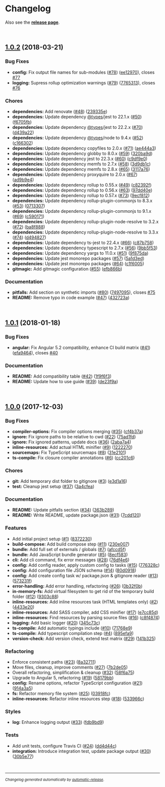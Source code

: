 # Changelog

Also see the **[release page](https://github.com/dominique-mueller/angular-package-builder/releases)**.

<br>

## [1.0.2](https://github.com/dominique-mueller/angular-package-builder/releases/tag/1.0.2) (2018-03-21)

### Bug Fixes

* **config:** Fix output file names for sub-modules ([#78](https://github.com/dominique-mueller/angular-package-builder/issues/78)) ([ee12970](https://github.com/dominique-mueller/angular-package-builder/commit/ee12970)), closes [#77](https://github.com/dominique-mueller/angular-package-builder/issues/77)
* **logging:** Supress rollup optimization warnings ([#79](https://github.com/dominique-mueller/angular-package-builder/issues/79)) ([7765313](https://github.com/dominique-mueller/angular-package-builder/commit/7765313)), closes [#76](https://github.com/dominique-mueller/angular-package-builder/issues/76)

### Chores

* **dependencies:** Add renovate ([#48](https://github.com/dominique-mueller/angular-package-builder/issues/48)) ([239335e](https://github.com/dominique-mueller/angular-package-builder/commit/239335e))
* **dependencies:** Update dependency [@types](https://github.com/types)/jest to 22.1.x ([#50](https://github.com/dominique-mueller/angular-package-builder/issues/50)) ([f6705fb](https://github.com/dominique-mueller/angular-package-builder/commit/f6705fb))
* **dependencies:** Update dependency [@types](https://github.com/types)/jest to 22.2.x ([#70](https://github.com/dominique-mueller/angular-package-builder/issues/70)) ([d439a22](https://github.com/dominique-mueller/angular-package-builder/commit/d439a22))
* **dependencies:** Update dependency [@types](https://github.com/types)/node to 9.4.x ([#52](https://github.com/dominique-mueller/angular-package-builder/issues/52)) ([c166302](https://github.com/dominique-mueller/angular-package-builder/commit/c166302))
* **dependencies:** Update dependency copyfiles to 2.0.x ([#71](https://github.com/dominique-mueller/angular-package-builder/issues/71)) ([ae444a3](https://github.com/dominique-mueller/angular-package-builder/commit/ae444a3))
* **dependencies:** Update dependency globby to 8.0.x ([#59](https://github.com/dominique-mueller/angular-package-builder/issues/59)) ([320ba9d](https://github.com/dominique-mueller/angular-package-builder/commit/320ba9d))
* **dependencies:** Update dependency jest to 22.3.x ([#60](https://github.com/dominique-mueller/angular-package-builder/issues/60)) ([c9df9e0](https://github.com/dominique-mueller/angular-package-builder/commit/c9df9e0))
* **dependencies:** Update dependency memfs to 2.7.x ([#58](https://github.com/dominique-mueller/angular-package-builder/issues/58)) ([3d9db1c](https://github.com/dominique-mueller/angular-package-builder/commit/3d9db1c))
* **dependencies:** Update dependency memfs to 2.8.x ([#65](https://github.com/dominique-mueller/angular-package-builder/issues/65)) ([3117a76](https://github.com/dominique-mueller/angular-package-builder/commit/3117a76))
* **dependencies:** Update dependency proxyquire to 2.0.x ([#67](https://github.com/dominique-mueller/angular-package-builder/issues/67)) ([ad9b9e4](https://github.com/dominique-mueller/angular-package-builder/commit/ad9b9e4))
* **dependencies:** Update dependency rollup to 0.55.x ([#49](https://github.com/dominique-mueller/angular-package-builder/issues/49)) ([c82392f](https://github.com/dominique-mueller/angular-package-builder/commit/c82392f))
* **dependencies:** Update dependency rollup to 0.56.x ([#63](https://github.com/dominique-mueller/angular-package-builder/issues/63)) ([97dd40e](https://github.com/dominique-mueller/angular-package-builder/commit/97dd40e))
* **dependencies:** Update dependency rollup to 0.57.x ([#73](https://github.com/dominique-mueller/angular-package-builder/issues/73)) ([9ecf812](https://github.com/dominique-mueller/angular-package-builder/commit/9ecf812))
* **dependencies:** Update dependency rollup-plugin-commonjs to 8.3.x ([#53](https://github.com/dominique-mueller/angular-package-builder/issues/53)) ([0713307](https://github.com/dominique-mueller/angular-package-builder/commit/0713307))
* **dependencies:** Update dependency rollup-plugin-commonjs to 9.1.x ([#69](https://github.com/dominique-mueller/angular-package-builder/issues/69)) ([c590171](https://github.com/dominique-mueller/angular-package-builder/commit/c590171))
* **dependencies:** Update dependency rollup-plugin-node-resolve to 3.2.x ([#72](https://github.com/dominique-mueller/angular-package-builder/issues/72)) ([ba8f888](https://github.com/dominique-mueller/angular-package-builder/commit/ba8f888))
* **dependencies:** Update dependency rollup-plugin-node-resolve to 3.3.x ([#74](https://github.com/dominique-mueller/angular-package-builder/issues/74)) ([d494827](https://github.com/dominique-mueller/angular-package-builder/commit/d494827))
* **dependencies:** Update dependency ts-jest to 22.4.x ([#66](https://github.com/dominique-mueller/angular-package-builder/issues/66)) ([c87b758](https://github.com/dominique-mueller/angular-package-builder/commit/c87b758))
* **dependencies:** Update dependency typescript to 2.7.x ([#56](https://github.com/dominique-mueller/angular-package-builder/issues/56)) ([9bb5f53](https://github.com/dominique-mueller/angular-package-builder/commit/9bb5f53))
* **dependencies:** Update dependency yargs to 11.0.x ([#51](https://github.com/dominique-mueller/angular-package-builder/issues/51)) ([9f875da](https://github.com/dominique-mueller/angular-package-builder/commit/9f875da))
* **dependencies:** Update jest monorepo packages ([#57](https://github.com/dominique-mueller/angular-package-builder/issues/57)) ([5a1d3ed](https://github.com/dominique-mueller/angular-package-builder/commit/5a1d3ed))
* **dependencies:** Update jest monorepo packages ([#64](https://github.com/dominique-mueller/angular-package-builder/issues/64)) ([c1f6005](https://github.com/dominique-mueller/angular-package-builder/commit/c1f6005))
* **gitmagic:** Add gitmagic configuration ([#55](https://github.com/dominique-mueller/angular-package-builder/issues/55)) ([efb866b](https://github.com/dominique-mueller/angular-package-builder/commit/efb866b))

### Documentation

* **pitfalls:** Add section on synthetic imports ([#80](https://github.com/dominique-mueller/angular-package-builder/issues/80)) ([7497095](https://github.com/dominique-mueller/angular-package-builder/commit/7497095)), closes [#75](https://github.com/dominique-mueller/angular-package-builder/issues/75)
* **README:** Remove typo in code example ([#47](https://github.com/dominique-mueller/angular-package-builder/issues/47)) ([432723a](https://github.com/dominique-mueller/angular-package-builder/commit/432723a))

<br>

## [1.0.1](https://github.com/dominique-mueller/angular-package-builder/releases/tag/1.0.1) (2018-01-18)

### Bug Fixes

* **angular:** Fix Angular 5.2 compatibility, enhance CI build matrix ([#41](https://github.com/dominique-mueller/angular-package-builder/issues/41)) ([efa9464](https://github.com/dominique-mueller/angular-package-builder/commit/efa9464)), closes [#40](https://github.com/dominique-mueller/angular-package-builder/issues/40)

### Documentation

* **README:** Add compatibility table ([#42](https://github.com/dominique-mueller/angular-package-builder/issues/42)) ([1f9f6f3](https://github.com/dominique-mueller/angular-package-builder/commit/1f9f6f3))
* **README:** Update how to use guide ([#39](https://github.com/dominique-mueller/angular-package-builder/issues/39)) ([de23f9a](https://github.com/dominique-mueller/angular-package-builder/commit/de23f9a))

<br>

## [1.0.0](https://github.com/dominique-mueller/angular-package-builder/releases/tag/1.0.0) (2017-12-03)

### Bug Fixes

* **compiler-options:** Fix compiler options merging ([#35](https://github.com/dominique-mueller/angular-package-builder/issues/35)) ([cf4b37a](https://github.com/dominique-mueller/angular-package-builder/commit/cf4b37a))
* **ignore:** Fix ignore paths to be relative to cwd ([#22](https://github.com/dominique-mueller/angular-package-builder/issues/22)) ([75ad1fd](https://github.com/dominique-mueller/angular-package-builder/commit/75ad1fd))
* **ignore:** Fix ignored patterns, update docs ([#36](https://github.com/dominique-mueller/angular-package-builder/issues/36)) ([2aba7a4](https://github.com/dominique-mueller/angular-package-builder/commit/2aba7a4))
* **inline-resources:** Add actual HTML minifier ([#9](https://github.com/dominique-mueller/angular-package-builder/issues/9)) ([1222270](https://github.com/dominique-mueller/angular-package-builder/commit/1222270))
* **sourcemaps:** Fix TypeScript sourcemaps ([#8](https://github.com/dominique-mueller/angular-package-builder/issues/8)) ([31e2101](https://github.com/dominique-mueller/angular-package-builder/commit/31e2101))
* **ts-compile:** Fix closure compiler annotations ([#6](https://github.com/dominique-mueller/angular-package-builder/issues/6)) ([cc201c6](https://github.com/dominique-mueller/angular-package-builder/commit/cc201c6))

### Chores

* **git:** Add temporary dist folder to gitignore ([#3](https://github.com/dominique-mueller/angular-package-builder/issues/3)) ([e3d1a16](https://github.com/dominique-mueller/angular-package-builder/commit/e3d1a16))
* **test:** Cleanup jest setup ([#37](https://github.com/dominique-mueller/angular-package-builder/issues/37)) ([3a4cfea](https://github.com/dominique-mueller/angular-package-builder/commit/3a4cfea))

### Documentation

* **README:** Update pitfalls section ([#34](https://github.com/dominique-mueller/angular-package-builder/issues/34)) ([363b289](https://github.com/dominique-mueller/angular-package-builder/commit/363b289))
* **README:** Write README, update package.json ([#31](https://github.com/dominique-mueller/angular-package-builder/issues/31)) ([7cdd120](https://github.com/dominique-mueller/angular-package-builder/commit/7cdd120))

### Features

* Add initial project setup ([#1](https://github.com/dominique-mueller/angular-package-builder/issues/1)) ([8372230](https://github.com/dominique-mueller/angular-package-builder/commit/8372230))
* **build-compose:** Add build compose step ([#11](https://github.com/dominique-mueller/angular-package-builder/issues/11)) ([230e007](https://github.com/dominique-mueller/angular-package-builder/commit/230e007))
* **bundle:** Add full set of externals / globals ([#7](https://github.com/dominique-mueller/angular-package-builder/issues/7)) ([afccd5f](https://github.com/dominique-mueller/angular-package-builder/commit/afccd5f))
* **bundle:** Add JavaScript bundle generator ([#5](https://github.com/dominique-mueller/angular-package-builder/issues/5)) ([8ecf583](https://github.com/dominique-mueller/angular-package-builder/commit/8ecf583))
* **cli:** Add cli command, fix error messages ([#28](https://github.com/dominique-mueller/angular-package-builder/issues/28)) ([76df4e6](https://github.com/dominique-mueller/angular-package-builder/commit/76df4e6))
* **config:** Add config reader, apply custom config to tasks ([#15](https://github.com/dominique-mueller/angular-package-builder/issues/15)) ([776328c](https://github.com/dominique-mueller/angular-package-builder/commit/776328c))
* **config:** Add configuration file JSON schema ([#14](https://github.com/dominique-mueller/angular-package-builder/issues/14)) ([80d0918](https://github.com/dominique-mueller/angular-package-builder/commit/80d0918))
* **config:** Add create config task w/ package.json & gitignore reader ([#13](https://github.com/dominique-mueller/angular-package-builder/issues/13)) ([573231f](https://github.com/dominique-mueller/angular-package-builder/commit/573231f))
* **error-handling:** Add error handling, refactoring ([#26](https://github.com/dominique-mueller/angular-package-builder/issues/26)) ([0b32f0b](https://github.com/dominique-mueller/angular-package-builder/commit/0b32f0b))
* **in-memory-fs:** Add virtual filesystem to get rid of the temporary build folder ([#12](https://github.com/dominique-mueller/angular-package-builder/issues/12)) ([9303c88](https://github.com/dominique-mueller/angular-package-builder/commit/9303c88))
* **inline-resources:** Add inline resources task (HTML templates only) ([#2](https://github.com/dominique-mueller/angular-package-builder/issues/2)) ([4433e20](https://github.com/dominique-mueller/angular-package-builder/commit/4433e20))
* **inline-resources:** Add SASS compiler, add CSS minifier ([#17](https://github.com/dominique-mueller/angular-package-builder/issues/17)) ([e7cc85d](https://github.com/dominique-mueller/angular-package-builder/commit/e7cc85d))
* **inline-resources:** Find resources by parsing source files ([#16](https://github.com/dominique-mueller/angular-package-builder/issues/16)) ([c8f4874](https://github.com/dominique-mueller/angular-package-builder/commit/c8f4874))
* **logging:** Add basic logger ([#20](https://github.com/dominique-mueller/angular-package-builder/issues/20)) ([345c73c](https://github.com/dominique-mueller/angular-package-builder/commit/345c73c))
* **ts-compile:** Add automatic typings include ([#10](https://github.com/dominique-mueller/angular-package-builder/issues/10)) ([71768e9](https://github.com/dominique-mueller/angular-package-builder/commit/71768e9))
* **ts-compile:** Add typescript compilation step ([#4](https://github.com/dominique-mueller/angular-package-builder/issues/4)) ([895efa9](https://github.com/dominique-mueller/angular-package-builder/commit/895efa9))
* **version-check:** Add version check, extend test matrix ([#29](https://github.com/dominique-mueller/angular-package-builder/issues/29)) ([141b325](https://github.com/dominique-mueller/angular-package-builder/commit/141b325))

### Refactoring

* Enforce consistent paths ([#23](https://github.com/dominique-mueller/angular-package-builder/issues/23)) ([8a32711](https://github.com/dominique-mueller/angular-package-builder/commit/8a32711))
* Move files, cleanup, improve comments ([#27](https://github.com/dominique-mueller/angular-package-builder/issues/27)) ([7b2de05](https://github.com/dominique-mueller/angular-package-builder/commit/7b2de05))
* Overall refactoring, simplification & cleanup ([#32](https://github.com/dominique-mueller/angular-package-builder/issues/32)) ([58f6a75](https://github.com/dominique-mueller/angular-package-builder/commit/58f6a75))
* Upgrade to Angular 5, refactoring ([#19](https://github.com/dominique-mueller/angular-package-builder/issues/19)) ([58179bb](https://github.com/dominique-mueller/angular-package-builder/commit/58179bb))
* **config:** Rename options, refactor TypeScript configuration ([#21](https://github.com/dominique-mueller/angular-package-builder/issues/21)) ([914a3a5](https://github.com/dominique-mueller/angular-package-builder/commit/914a3a5))
* **fs:** Refactor memory file system ([#25](https://github.com/dominique-mueller/angular-package-builder/issues/25)) ([03918fc](https://github.com/dominique-mueller/angular-package-builder/commit/03918fc))
* **inline-resources:** Refactor inline resources step ([#18](https://github.com/dominique-mueller/angular-package-builder/issues/18)) ([533966c](https://github.com/dominique-mueller/angular-package-builder/commit/533966c))

### Styles

* **log:** Enhance logging output ([#33](https://github.com/dominique-mueller/angular-package-builder/issues/33)) ([fdb9bd9](https://github.com/dominique-mueller/angular-package-builder/commit/fdb9bd9))

### Tests

* Add unit tests, configure Travis CI ([#24](https://github.com/dominique-mueller/angular-package-builder/issues/24)) ([dd4d44c](https://github.com/dominique-mueller/angular-package-builder/commit/dd4d44c))
* **integration:** Introduce integration test, update package output ([#30](https://github.com/dominique-mueller/angular-package-builder/issues/30)) ([30b5e77](https://github.com/dominique-mueller/angular-package-builder/commit/30b5e77))

<br>

---

<sup>*Changelog generated automatically by [automatic-release](https://github.com/dominique-mueller/automatic-release).*</sup>
